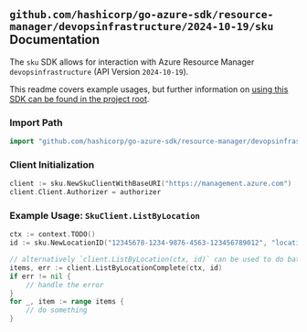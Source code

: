 
## `github.com/hashicorp/go-azure-sdk/resource-manager/devopsinfrastructure/2024-10-19/sku` Documentation

The `sku` SDK allows for interaction with Azure Resource Manager `devopsinfrastructure` (API Version `2024-10-19`).

This readme covers example usages, but further information on [using this SDK can be found in the project root](https://github.com/hashicorp/go-azure-sdk/tree/main/docs).

### Import Path

```go
import "github.com/hashicorp/go-azure-sdk/resource-manager/devopsinfrastructure/2024-10-19/sku"
```


### Client Initialization

```go
client := sku.NewSkuClientWithBaseURI("https://management.azure.com")
client.Client.Authorizer = authorizer
```


### Example Usage: `SkuClient.ListByLocation`

```go
ctx := context.TODO()
id := sku.NewLocationID("12345678-1234-9876-4563-123456789012", "locationName")

// alternatively `client.ListByLocation(ctx, id)` can be used to do batched pagination
items, err := client.ListByLocationComplete(ctx, id)
if err != nil {
	// handle the error
}
for _, item := range items {
	// do something
}
```
